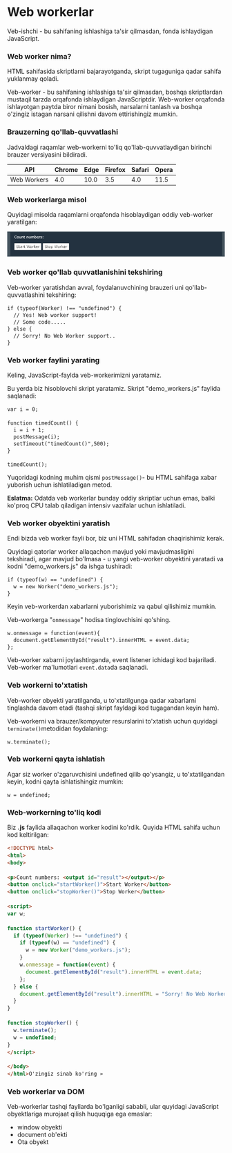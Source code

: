 # Web workerlar

Veb-ishchi - bu sahifaning ishlashiga ta'sir qilmasdan, fonda ishlaydigan JavaScript.

### Web worker nima?

HTML sahifasida skriptlarni bajarayotganda, skript tugaguniga qadar sahifa yuklanmay qoladi.

Veb-worker - bu sahifaning ishlashiga ta'sir qilmasdan, boshqa skriptlardan mustaqil tarzda orqafonda ishlaydigan JavaScriptdir. Web-worker orqafonda ishlayotgan paytda biror nimani bosish, narsalarni tanlash va boshqa o'zingiz istagan narsani qilishni davom ettirishingiz mumkin.

### Brauzerning qo'llab-quvvatlashi

Jadvaldagi raqamlar web-workerni to'liq qo'llab-quvvatlaydigan birinchi brauzer versiyasini bildiradi.

| API         | Chrome | Edge | Firefox | Safari | Opera |
| ----------- | ------ | ---- | ------- | ------ | ----- |
| Web Workers | 4.0    | 10.0 | 3.5     | 4.0    | 11.5  |

### Web  workerlarga misol

Quyidagi misolda raqamlarni orqafonda hisoblaydigan oddiy veb-worker yaratilgan:

![](<../../.gitbook/assets/image (785).png>)

### Veb worker qo'llab quvvatlanishini tekshiring

Veb-worker yaratishdan avval, foydalanuvchining brauzeri uni qo'llab-quvvatlashini tekshiring:

```
if (typeof(Worker) !== "undefined") {
  // Yes! Web worker support!
  // Some code.....
} else {
  // Sorry! No Web Worker support..
}
```

### Veb worker faylini yarating

Keling, JavaScript-faylda veb-workerimizni yaratamiz.

Bu yerda biz hisoblovchi skript yaratamiz. Skript "demo\_workers.js" faylida saqlanadi:

```
var i = 0;

function timedCount() {
  i = i + 1;
  postMessage(i);
  setTimeout("timedCount()",500);
}

timedCount();
```

Yuqoridagi kodning muhim qismi `postMessage()`- bu HTML sahifaga xabar yuborish uchun ishlatiladigan metod.

**Eslatma:** Odatda veb workerlar bunday oddiy skriptlar uchun emas, balki ko'proq CPU talab qiladigan intensiv vazifalar uchun ishlatiladi.

### Veb worker obyektini yaratish

Endi bizda veb worker fayli bor, biz uni HTML sahifadan chaqirishimiz kerak.

Quyidagi qatorlar worker allaqachon mavjud yoki mavjudmasligini tekshiradi, agar mavjud bo'lmasa - u yangi veb-worker obyektini yaratadi va kodni "demo\_workers.js" da ishga tushiradi:

```
if (typeof(w) == "undefined") {
  w = new Worker("demo_workers.js");
}
```

Keyin veb-workerdan xabarlarni yuborishimiz va qabul qilishimiz mumkin.

Veb-workerga "`onmessage`" hodisa tinglovchisini qo'shing.

```
w.onmessage = function(event){
  document.getElementById("result").innerHTML = event.data;
};
```

Veb-worker xabarni joylashtirganda, event listener ichidagi kod bajariladi. Veb-worker ma'lumotlari `event.data`da saqlanadi.

### Veb workerni to'xtatish

Veb-worker obyekti yaratilganda, u to'xtatilgunga qadar xabarlarni tinglashda davom etadi (tashqi skript fayldagi kod tugagandan keyin ham).

Veb-workerni va brauzer/kompyuter resurslarini to'xtatish uchun quyidagi `terminate()`metodidan foydalaning:

```
w.terminate();
```

### Veb workerni qayta ishlatish

Agar siz worker o'zgaruvchisini undefined qilib qo'ysangiz, u to'xtatilgandan keyin, kodni qayta ishlatishingiz mumkin:

```
w = undefined;
```

### Web-workerning to'liq kodi

Biz **.js** faylida allaqachon worker kodini ko'rdik. Quyida HTML sahifa uchun kod keltirilgan:

```html
<!DOCTYPE html>
<html>
<body>

<p>Count numbers: <output id="result"></output></p>
<button onclick="startWorker()">Start Worker</button>
<button onclick="stopWorker()">Stop Worker</button>

<script>
var w;

function startWorker() {
  if (typeof(Worker) !== "undefined") {
    if (typeof(w) == "undefined") {
      w = new Worker("demo_workers.js");
    }
    w.onmessage = function(event) {
      document.getElementById("result").innerHTML = event.data;
    };
  } else {
    document.getElementById("result").innerHTML = "Sorry! No Web Worker support.";
  }
}

function stopWorker() {
  w.terminate();
  w = undefined;
}
</script>

</body>
</html>O'zingiz sinab ko'ring »
```

### Veb workerlar va DOM

Veb-workerlar tashqi fayllarda bo'lganligi sababli, ular quyidagi JavaScript obyektlariga murojaat qilish huquqiga ega emaslar:

* window obyekti
* document ob'ekti
* Ota obyekt
